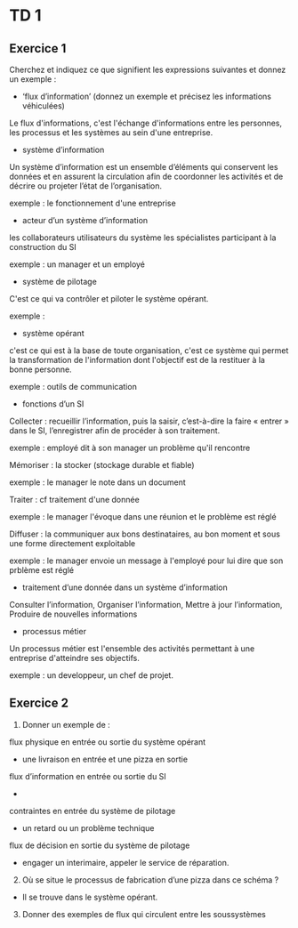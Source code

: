 # TD 1

## Exercice 1

Cherchez et indiquez ce que signifient les expressions suivantes et donnez un exemple :

- ‘flux d’information’ (donnez un exemple et précisez les informations véhiculées)

Le flux d'informations, c'est l'échange d'informations entre les personnes, les processus et les systèmes au sein d'une entreprise.

- système d’information

Un système d’information est un ensemble d’éléments qui conservent
les données et en assurent la circulation afin de coordonner les
activités et de décrire ou projeter l’état de l’organisation.

exemple : le fonctionnement d'une entreprise

- acteur d’un système d’information

les collaborateurs utilisateurs du système
les spécialistes participant à la construction du SI

exemple : un manager et un employé

- système de pilotage

C'est ce qui va contrôler et piloter le système opérant.

exemple : 

- système opérant

c'est ce qui est à la base de toute organisation, c'est ce système qui permet la transformation de l'information dont l'objectif est de la restituer à la bonne personne.

exemple : outils de communication

- fonctions d’un SI

Collecter : recueillir l’information, puis la saisir, c’est-à-dire la faire « entrer » dans le SI, l’enregistrer afin de procéder à son traitement.

exemple : employé dit à son manager un problème qu'il rencontre

Mémoriser : la stocker (stockage durable et fiable)

exemple : le manager le note dans un document

Traiter : cf traitement d'une donnée

exemple : le manager l'évoque dans une réunion et le problème est réglé

Diffuser : la communiquer aux bons destinataires, au bon moment et sous une forme directement exploitable

exemple : le manager envoie un message à l'employé pour lui dire que son prblème est réglé

- traitement d’une donnée dans un système d’information

Consulter l’information, Organiser l’information, Mettre à jour l’information,  Produire de nouvelles informations

- processus métier

Un processus métier est l'ensemble des activités permettant à une entreprise d'atteindre ses objectifs.

exemple : un developpeur, un chef de projet.

## Exercice 2

1. Donner un exemple de :

flux physique en entrée ou sortie du système opérant

- une livraison en entrée et une pizza en sortie

flux d’information en entrée ou sortie du SI

- 

contraintes en entrée du système de pilotage

- un retard ou un problème technique

flux de décision en sortie du système de pilotage

- engager un interimaire, appeler le service de réparation.

2. Où se situe le processus de fabrication d’une pizza dans
ce schéma ?

- Il se trouve dans le système opérant.

3. Donner des exemples de flux qui circulent entre les soussystèmes

